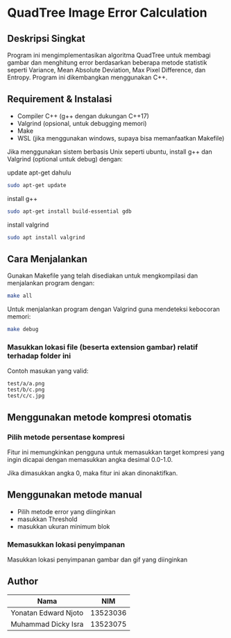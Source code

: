 # QuadTree Image Error Calculation

## Deskripsi Singkat

Program ini mengimplementasikan algoritma QuadTree untuk membagi gambar dan menghitung error berdasarkan beberapa metode statistik seperti Variance, Mean Absolute Deviation, Max Pixel Difference, dan Entropy. Program ini dikembangkan menggunakan C++.

## Requirement & Instalasi

- Compiler C++ (g++ dengan dukungan C++17)
- Valgrind (opsional, untuk debugging memori)
- Make
- WSL (jika menggunakan windows, supaya bisa memanfaatkan Makefile)

Jika menggunakan sistem berbasis Unix seperti ubuntu, install g++ dan Valgrind (optional untuk debug) dengan:

update apt-get dahulu

```sh
sudo apt-get update
```

install g++

```sh
sudo apt-get install build-essential gdb
```

install valgrind

```sh
sudo apt install valgrind
```

## Cara Menjalankan

Gunakan Makefile yang telah disediakan untuk mengkompilasi dan menjalankan program dengan:

```sh
make all
```

Untuk menjalankan program dengan Valgrind guna mendeteksi kebocoran memori:

```sh
make debug
```

### Masukkan lokasi file (beserta extension gambar) relatif terhadap folder ini

Contoh masukan yang valid:

```
test/a/a.png
test/b/c.png
test/c/c.jpg
```

## Menggunakan metode kompresi otomatis

### Pilih metode persentase kompresi

Fitur ini memungkinkan pengguna untuk memasukkan target kompresi yang ingin dicapai dengan memasukkan angka desimal 0.0-1.0.

Jika dimasukkan angka 0, maka fitur ini akan dinonaktifkan.

## Menggunakan metode manual

- Pilih metode error yang diinginkan
- masukkan Threshold
- masukkan ukuran minimum blok

### Memasukkan lokasi penyimpanan

Masukkan lokasi penyimpanan gambar dan gif yang diinginkan

## Author

| Nama                 | NIM      |
| -------------------- | -------- |
| Yonatan Edward Njoto | 13523036 |
| Muhammad Dicky Isra  | 13523075 |

